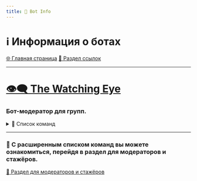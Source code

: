 ```yaml
---
title: 🤖 Bot Info
---
```


<link rel="stylesheet" href="css/style.css">

# ℹ️ Информация о ботах

<a href="./index.html" class="button-link">🌐 Главная страница</a>
<a href="./links.html" class="button-link">🔗 Раздел ссылок</a>

- - - - -

# [👁️‍🗨️ The Watching Eye](https://t.me/TheWatchingEyeBot)

### Бот-модератор для групп.

<details>
  <summary>📘 Список команд</summary>
  <ul>
    <li>/help - Основные команды бота</li>
    <li>/staff, /elencoruoli - Отобразить Персонал группы
      <ul>
        <li>Команда работает при условии, если требование работы не изменено в настройках группы через бота.</li>
      </ul>
    </li>
    <li>/rules - Отправить правила группы
      <ul>
        <li>Команда работает при условии, если требование работы не изменено в настройках группы через бота.</li>
        <li>/link - Отправить ссылку на группу
          <ul>
            <li>Команда работает при условии, если требование работы не изменено в настройках группы через бота.</li>
            <li>/me, /io - Отправить в приватный чат сообщение с данными аккаунта
              <ul>
                <li>Команда работает при условии, если требование работы не изменено в настройках группы через бота.</li>
                <li>/report - Отправить репорт на пользователя</li>
              </ul>
            </li>
          </ul>
        </li>
      </ul>
    </li>
  </ul>
</details>

- - - - -
### 📕 С расширенным списком команд вы можете ознакомиться, перейдя в раздел для модераторов и стажёров.

<a href="./TGmodRules.html" class="button2-link">📝 Раздел для модераторов и стажёров</a>